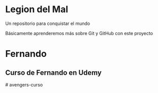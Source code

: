 # Legion del Mal
Un repositorio para conquistar el mundo

Básicamente aprenderemos más sobre Git y GitHub con este proyecto


# Fernando


## Curso de Fernando en Udemy
#   a v e n g e r s - c u r s o  
 
